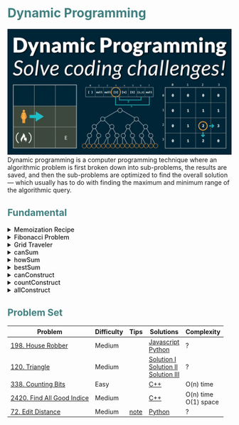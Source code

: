 # <span style="color:#408080;"> Dynamic Programming </span>

![alt](../../asset/dynamicprogramming.png)
Dynamic programming is a computer programming technique where an algorithmic problem is first broken down into sub-problems, the results are saved, and then the sub-problems are optimized to find the overall solution — which usually has to do with finding the maximum and minimum range of the algorithmic query.

## <span style="color:#408080;"> Fundamental </span>

<details>
<summary style="font-weight:500;">Memoization Recipe</summary>

1. Make it work
    - visualize the problem as a tree
    - implement the tree using recursion
    - test it
2. Make it efficient
    - add a memo object
    - add a base case to return memo value
    - store return value into memo

</details>

<details>
<summary style="font-weight:500;">Fibonacci Problem</summary>

Write a function ``fib(n)`` that takes in a number as an argument. The function should return n-th number of the Fibonacci sequence.

The 1st and 2nd number of the sequence is 1.
To generate the next number of the sequence, we sum previous two elements.
<p style="text-align: center;">fib(n) =  1, 1, 2, 3, 5, 8, 13, 21, 34, 54, ...</p>

Recursive Algorithm

```Javascript
const fib = (n) => {
    if (n <= 2) return 1;
    return fib(n-1) + fib(n-2);
}
// Time complexity: O(2^n)
// Space Complexity: O(n)
```

Dynamic Programming

```Javascript
const fib = (n) => {
    if (n <= 2) return 1;
    let f = new Array(n);
    f[0] = 1;
    f[1] = 1;
    for (let i = 2; i < n; i++){
        f[i] = f[i-1] + f[i-2];
    }
    return f[n-1];
}
// Time complexity: O(n)
// Space Complexity: O(n)
```

</details>

<details>
<summary style="font-weight:500;">Grid Traveler</summary>

Say that you are a traveler on a 2D grid. You begin in the top-left corner and your goal is to travel to the bottom-right corner. You may only move down or right.

Example:
<div style="display:flex; gap:2%;flex-wrap:wrap;">
<table>
<tr>
<th> Explain </th>
<th> gridTraveler(1,1) = 1 </th>
</tr>
<tr>
<td>

1. "do nothing"

</td>
<td>

| S/E |
|-----|

</td>
</tr>
</table>

<table>
<tr>
<th> Explain </th>
<th> gridTraveler(0,1) = 0 </th>
</tr>
<tr>
<td>

1. "invalid"

</td>
<td>

</td>
</tr>
</table>

<table>
<tr>
<th> Explain </th>
<th> gridTraveler(2,3) = 3 </th>
</tr>
<tr>
<td>

1. right - down - right

    ```text
    (2,2) -> (1,2) -> (1,1)
    ```

2. right - right - down

    ```text
    (2,2) -> (2,1) -> (1,1)
    ```

3. down - right - right

    ```text
    (1,3) -> (1,2) -> (1,1)
    ```

</td>
<td>

|  S  |     |     |
|-----|-----|-----|
|     |     |  E  |

</td>
</tr>
</table>
</div>

Using Memoization Method:

```Javascript
const gridTraveler = (m,n,memo={}) => {
    let key = m + ',' + n;
    if(key in memo) return memo[key]; // break branch if value of (m,n) is calculated in other branch
    if (m == 0 || n == 0) return 0; // check valid
    if (m == 1 && n == 1) return 1; // go to target
    memo[key] = gridTraveler(m-1, n,memo) + gridTraveler(m, n-1,memo);
    return memo[key] // move down or right
}
console.log(gridTraveler(7,8)) // Output = 1716
// memoized : O(m*n) time, O(m+n) space
```

</details>

<details>
<summary style="font-weight:500;">canSum</summary>

Write a function ```canSum(targetSum, numbers)``` that takes in a targetSum and an array of numbers as argument.

The function should return a boolean indicating whether or not it is possible to generate the targetSum using numbers (two elements in every pair is different) from the array.

Constraint: all input numbers are nonnegative.

Using Memoization Method:

```Javascript
const canSum = (targetSum, numbers, begin, memo={}) => {
    if (targetSum in memo) return memo[targetSum];
    if (targetSum === 0) return true;
    if (targetSum < 0) return false;
    for (let index = begin; index < numbers.length; index++){
        if (canSum(targetSum - numbers[index], numbers,index+1,memo) === true){
            memo[targetSum] = true;
            return true;
        }
    }
    memo[targetSum] = false;
    return false;
}
console.log(canSum(6, [2,5,3,4], 0)); // true
// m : value of target sum, n: length of array
// Complexity: O(m*n) time, O(m) space
```

</details>

<details>
<summary style="font-weight:500;">howSum</summary>

Write a function ```howSum(targetSum, numbers)``` that takes in a targetSum and an array of numbers as arguments.

The function should return an array containing any combination of elements that add up to exactly the targetSum. If there is no combination that adds up to the targetSum, then return null array.

Using Recursive Algorithm:

```Javascript
let ListSumEqualTargetSum = [];
const targetSum = 8;
const numbers = [3,4,1,2,6];
const used = new Array(numbers.length).fill(false);

const howSum = (targetSum, numbers, path=[]) => {

    if (targetSum === 0) {
        ListSumEqualTargetSum.push(path);
        return;
    }
    if (targetSum < 0) return;

    for (let index = 0; index < numbers.length; index++) {
        if (used[index] === false){
            used[index] = true;
            howSum(targetSum - numbers[index], numbers, [numbers[index], ...path]);
            used[index] = false;
        }
    }
};
howSum(targetSum,numbers);
console.log(ListSumEqualTargetSum)
```

</details>

<details>
<summary style="font-weight:500">bestSum</summary>

Write a function ``bestSum(targetSum, numbers)`` that takes in a targetSum and an array of numbers as arguments.

The function should return an array containing the shortest combination of numbers that add up to exactly the targetSum.

If there is a tie for the shortest combination, you may return any one of the shortest.

```Javascript
const bestSum = (targetSum, numbers, memo={}) => {
    if (targetSum in memo) return memo[targetSum];
    if (targetSum === 0) return [];
    if (targetSum < 0) return null;
    let shortestCombination = null;
    for (let number of numbers){
        const reminder = bestSum(targetSum - number, numbers,memo);
        if (reminder !== null){
            const combination = [number,...reminder];
            if (shortestCombination === null || combination.length < shortestCombination.length){
                shortestCombination = combination;
            }   
        }
    }
    memo[targetSum] = shortestCombination;
    return shortestCombination;
}
console.log(bestSum(100,[1,2,5,25]))

// m = targetSum
// n = numbers.length

// brute force: O(n^m * m) time, O(m^2) space
// memoized: O(n * m^2) time, O(m^2) space
```

</details>

<details>
<summary style="font-weight:500">canConstruct</summary>

Write a function ```canConstruct(target, wordBank)``` that accepts a tarhet string and an array of strings.

The function should return a boolean indicating whether or not the ``target`` can be constructed by concatenating elements of the ``wordBank`` array.

You may reuse elements of ``wordBank`` as many times as needed.

```Javascript
const canConstruct = (target, wordBank, memo = {}) => {
    if (target in memo) return memo[target];
    if (target === ''){
        return true;
    }
    for (let word of wordBank){
        if (target.indexOf(word) === 0){
            const suffix = target.slice(word.length);
            if (canConstruct(suffix, wordBank) === true){
                memo[target] = true;
                return true;
            };
        }
    }
    memo[target] = false;
    return false;
}
console.log(canConstruct("abcdef",["ab","c","dfab","def"]))

// m = target.length
// n = wordBank.length

// brute force : O(n^m * m) time, O(m^2) space
// memoized: O(n * m^2) time, O(m^2) space
```

</details>

<details>
<summary style="font-weight:500">countConstruct</summary>

Write a function ```countConstruct(target, wordBank)``` that accepts a target string and an array of strings.

The function should return the number of ways that the ```target``` can be constructed by concatenating elements of the ```wordBank``` array

You may reuse elements of ```wordBank``` as many times as needed

```Javascript
const countConstruct = (target, wordBank, memo = {}) => {
    if (target in memo) return memo[target];
    if (target === "") return 1;
    let count = 0;
    for (let word of wordBank){
        if (target.indexOf(word) === 0){
            count += countConstruct(target.slice(word.length), wordBank, memo);
        }
    }
    memo[target] = count;
    return count;
}
console.log(countConstruct("abcd",["ab","bcd","ab","cd","abc","d"]))
// brute force: O(n^m * m) time, O(m^2) space
// memoized: O(n * m^2) time, O(m^2) space
```

</details>

<details>
<summary style="font-weight:500;">allConstruct</summary>

Write a function ```allConstruct(target, wordBank)``` that accepts a target string and an array of strings

The function should return a 2D array containing all of the ways that the ```target``` can be constructed by concatenating elements of the ```wordBank``` array. Each element of the 2D array should represent one combination that constructs the ```target```

You may reuse elements of ```wordBank``` as many times as needed

```Javascript
const allConstruct = (target, wordBank, memo = {}) => {
    if (target in memo) return memo[target];
    if (target === "") return [[]];
    let result = [];
    for (let word of wordBank){
        if (target.indexOf(word) === 0){
            const els = allConstruct(target.slice(word.length), wordBank, memo).map(el => [word, ...el]);
            result.push(...els);
        }
    }
    memo[target] = result;
    return result;
}
console.log(allConstruct("I love you",["I","love","you"," ","lo","ve","y","ou"]))
```

</details>

## <span style="color:#408080;"> Problem Set </span>

| Problem | Difficulty | Tips | Solutions | Complexity |
|---------|------------|---------|------------|--------------|
| [198. House Robber](https://leetcode.com/problems/house-robber/) | Medium |  | [Javascript](../../solution/198_House_Robber.js) </br> [Python](../../solution/198_House_Robber.py) | ? |
| [120. Triangle](https://leetcode.com/problems/triangle/) | Medium | | [Solution I](../../solution/120_Triangle.py) </br> [Solution II](../../solution/120_Triangle.cpp) </br> [Solution III](../../solution/120_Triangle.js)| ? |
| [338. Counting Bits](https://leetcode.com/problems/counting-bits/) | Easy |  |  [C++](../../solution/338_Counting_Bits.cpp) | O(n) time |
| [2420. Find All Good Indice](https://leetcode.com/problems/find-all-good-indices/)| Medium | | [C++](../../solution//2420_Find_All_Good_Indice.cpp)| O(n) time </br> O(1) space|
| [72. Edit Distance](https://leetcode.com/problems/edit-distance/) | Medium | [note](../../solution/72.png)| [Python](../../solution/72_Edit_Distance.py) | ? |
